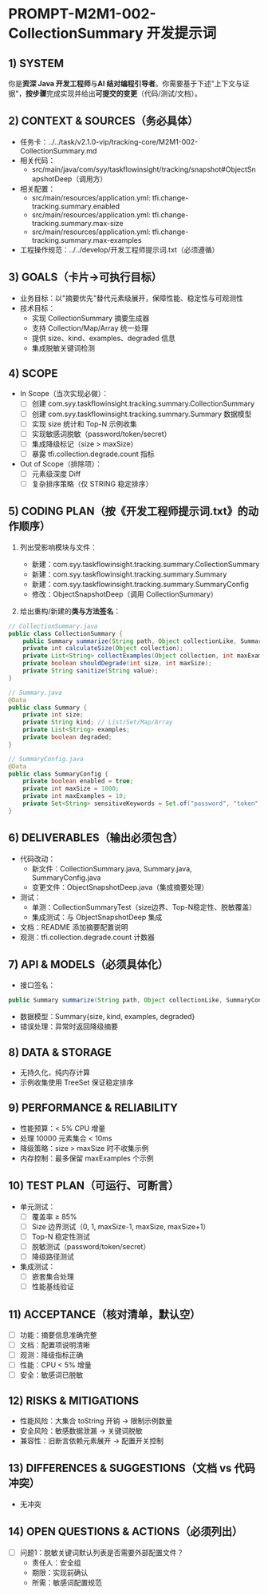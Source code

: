 # PROMPT-M2M1-002-CollectionSummary 开发提示词

## 1) SYSTEM
你是**资深 Java 开发工程师**与**AI 结对编程引导者**。你需要基于下述"上下文与证据"，**按步骤**完成实现并给出**可提交的变更**（代码/测试/文档）。

## 2) CONTEXT & SOURCES（务必具体）
- 任务卡：../../task/v2.1.0-vip/tracking-core/M2M1-002-CollectionSummary.md
- 相关代码：
  - src/main/java/com/syy/taskflowinsight/tracking/snapshot#ObjectSnapshotDeep（调用方）
- 相关配置：
  - src/main/resources/application.yml: tfi.change-tracking.summary.enabled
  - src/main/resources/application.yml: tfi.change-tracking.summary.max-size
  - src/main/resources/application.yml: tfi.change-tracking.summary.max-examples
- 工程操作规范：../../develop/开发工程师提示词.txt（必须遵循）

## 3) GOALS（卡片→可执行目标）
- 业务目标：以"摘要优先"替代元素级展开，保障性能、稳定性与可观测性
- 技术目标：
  - 实现 CollectionSummary 摘要生成器
  - 支持 Collection/Map/Array 统一处理
  - 提供 size、kind、examples、degraded 信息
  - 集成脱敏关键词检测

## 4) SCOPE
- In Scope（当次实现必做）：
  - [ ] 创建 com.syy.taskflowinsight.tracking.summary.CollectionSummary
  - [ ] 创建 com.syy.taskflowinsight.tracking.summary.Summary 数据模型
  - [ ] 实现 size 统计和 Top-N 示例收集
  - [ ] 实现敏感词脱敏（password/token/secret）
  - [ ] 集成降级标记（size > maxSize）
  - [ ] 暴露 tfi.collection.degrade.count 指标
- Out of Scope（排除项）：
  - [ ] 元素级深度 Diff
  - [ ] 复杂排序策略（仅 STRING 稳定排序）

## 5) CODING PLAN（按《开发工程师提示词.txt》的动作顺序）
1. 列出受影响模块与文件：
   - 新建：com.syy.taskflowinsight.tracking.summary.CollectionSummary
   - 新建：com.syy.taskflowinsight.tracking.summary.Summary
   - 新建：com.syy.taskflowinsight.tracking.summary.SummaryConfig
   - 修改：ObjectSnapshotDeep（调用 CollectionSummary）

2. 给出重构/新建的**类与方法签名**：
```java
// CollectionSummary.java
public class CollectionSummary {
    public Summary summarize(String path, Object collectionLike, SummaryConfig config);
    private int calculateSize(Object collection);
    private List<String> collectExamples(Object collection, int maxExamples);
    private boolean shouldDegrade(int size, int maxSize);
    private String sanitize(String value);
}

// Summary.java
@Data
public class Summary {
    private int size;
    private String kind; // List/Set/Map/Array
    private List<String> examples;
    private boolean degraded;
}

// SummaryConfig.java
@Data
public class SummaryConfig {
    private boolean enabled = true;
    private int maxSize = 1000;
    private int maxExamples = 10;
    private Set<String> sensitiveKeywords = Set.of("password", "token", "secret");
}
```

## 6) DELIVERABLES（输出必须包含）
- 代码改动：
  - 新文件：CollectionSummary.java, Summary.java, SummaryConfig.java
  - 变更文件：ObjectSnapshotDeep.java（集成摘要处理）
- 测试：
  - 单测：CollectionSummaryTest（size边界、Top-N稳定性、脱敏覆盖）
  - 集成测试：与 ObjectSnapshotDeep 集成
- 文档：README 添加摘要配置说明
- 观测：tfi.collection.degrade.count 计数器

## 7) API & MODELS（必须具体化）
- 接口签名：
```java
public Summary summarize(String path, Object collectionLike, SummaryConfig config)
```
- 数据模型：Summary{size, kind, examples, degraded}
- 错误处理：异常时返回降级摘要

## 8) DATA & STORAGE
- 无持久化，纯内存计算
- 示例收集使用 TreeSet 保证稳定排序

## 9) PERFORMANCE & RELIABILITY
- 性能预算：< 5% CPU 增量
- 处理 10000 元素集合 < 10ms
- 降级策略：size > maxSize 时不收集示例
- 内存控制：最多保留 maxExamples 个示例

## 10) TEST PLAN（可运行、可断言）
- 单元测试：
  - [ ] 覆盖率 ≥ 85%
  - [ ] Size 边界测试（0, 1, maxSize-1, maxSize, maxSize+1）
  - [ ] Top-N 稳定性测试
  - [ ] 脱敏测试（password/token/secret）
  - [ ] 降级路径测试
- 集成测试：
  - [ ] 嵌套集合处理
  - [ ] 性能基线验证

## 11) ACCEPTANCE（核对清单，默认空）
- [ ] 功能：摘要信息准确完整
- [ ] 文档：配置项说明清晰
- [ ] 观测：降级指标正确
- [ ] 性能：CPU < 5% 增量
- [ ] 安全：敏感词已脱敏

## 12) RISKS & MITIGATIONS
- 性能风险：大集合 toString 开销 → 限制示例数量
- 安全风险：敏感数据泄漏 → 关键词脱敏
- 兼容性：旧断言依赖元素展开 → 配置开关控制

## 13) DIFFERENCES & SUGGESTIONS（文档 vs 代码冲突）
- 无冲突

## 14) OPEN QUESTIONS & ACTIONS（必须列出）
- [ ] 问题1：脱敏关键词默认列表是否需要外部配置文件？
  - 责任人：安全组
  - 期限：实现前确认
  - 所需：敏感词配置规范
